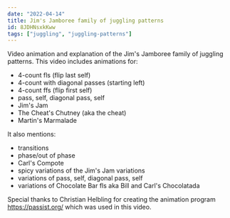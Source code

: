 ```yaml
---
date: "2022-04-14"
title: Jim's Jamboree family of juggling patterns
id: 8JDHNsxkKww
tags: ["juggling", "juggling-patterns"]
---
```


Video animation and explanation of the Jim's Jamboree family of juggling patterns. This video includes animations for:

* 4-count fls (flip last self)
* 4-count with diagonal passes (starting left)
* 4-count ffs (flip first self)
* pass, self, diagonal pass, self
* Jim's Jam
* The Cheat's Chutney (aka the cheat)
* Martin's Marmalade

It also mentions:

* transitions
* phase/out of phase
* Carl's Compote
* spicy variations of the Jim's Jam variations
* variations of pass, self, diagonal pass, self
* variations of Chocolate Bar fls aka Bill and Carl's Chocolatada

Special thanks to Christian Helbling for creating the animation program https://passist.org/ which was used in this video.
